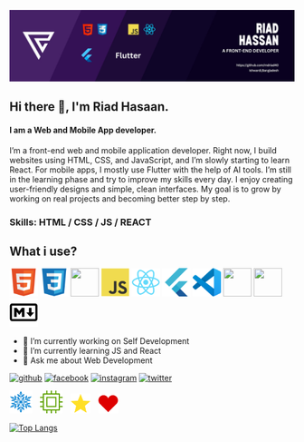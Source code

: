 ![I am a Web and Mobile App developer.](https://github.com/mdriad40/mdriad40/blob/main/Github_Banner.jpg?raw=true)

## Hi there 👋, I'm Riad Hasaan.
#### I am a Web and Mobile App developer.

I’m a front-end web and mobile application developer. Right now, I build websites using HTML, CSS, and JavaScript, and I’m slowly starting to learn React. For mobile apps, I mostly use Flutter with the help of AI tools. I’m still in the learning phase and try to improve my skills every day. I enjoy creating user-friendly designs and simple, clean interfaces. My goal is to grow by working on real projects and becoming better step by step.

### Skills: HTML / CSS / JS  / REACT
## What i use?
<!-- HTML -->
<img src="https://raw.githubusercontent.com/devicons/devicon/master/icons/html5/html5-original.svg" width="50" height="50"/> <!-- CSS --> <img src="https://raw.githubusercontent.com/devicons/devicon/master/icons/css3/css3-original.svg" width="50" height="50"/> <!-- Tailwind CSS --> <img src="https://www.vectorlogo.zone/logos/tailwindcss/tailwindcss-icon.svg" width="50" height="50"/> <!-- JavaScript --> <img src="https://raw.githubusercontent.com/devicons/devicon/master/icons/javascript/javascript-original.svg" width="50" height="50"/> <!-- React --> <img src="https://raw.githubusercontent.com/devicons/devicon/master/icons/react/react-original.svg" width="50" height="50"/> <!-- Flutter --> <img src="https://raw.githubusercontent.com/devicons/devicon/master/icons/flutter/flutter-original.svg" width="50" height="50"/> <!-- VS Code --> <img src="https://raw.githubusercontent.com/devicons/devicon/master/icons/vscode/vscode-original.svg" width="50" height="50"/> <img src="https://cdn.jsdelivr.net/gh/devicons/devicon/icons/code/code-original.svg" width="50" height="50"/>  <!-- Android Studio --> <img src="https://developer.android.com/static/studio/images/new-studio-logo-1_1920.png" width="50" height="50"/> <!-- Markdown --> <img src="https://raw.githubusercontent.com/devicons/devicon/master/icons/markdown/markdown-original.svg" width="50" height="50"/>

- 🔭 I’m currently working on Self Development 
- 🌱 I’m currently learning JS and React 
- 💬 Ask me about Web Development 


[<img src='https://cdn.jsdelivr.net/npm/simple-icons@3.0.1/icons/github.svg' alt='github' height='40'>](https://github.com/mdriad40)  [<img src='https://cdn.jsdelivr.net/npm/simple-icons@3.0.1/icons/facebook.svg' alt='facebook' height='40'>](https://www.facebook.com/riad.hassan.06)  [<img src='https://cdn.jsdelivr.net/npm/simple-icons@3.0.1/icons/instagram.svg' alt='instagram' height='40'>](https://www.instagram.com/riad_hass_an/)  [<img src='https://cdn.jsdelivr.net/npm/simple-icons@3.0.1/icons/twitter.svg' alt='twitter' height='40'>](https://twitter.com/riad_hass_an)  

<a href='https://archiveprogram.github.com/'><img src='https://raw.githubusercontent.com/acervenky/animated-github-badges/master/assets/acbadge.gif' width='40' height='40'></a> <a href='https://docs.github.com/en/developers'><img src='https://raw.githubusercontent.com/acervenky/animated-github-badges/master/assets/devbadge.gif' width='40' height='40'></a> <a href='https://stars.github.com/'><img src='https://raw.githubusercontent.com/acervenky/animated-github-badges/master/assets/starbadge.gif' width='35' height='35'></a> <a href='https://docs.github.com/en/github/supporting-the-open-source-community-with-github-sponsors'><img src='https://raw.githubusercontent.com/acervenky/animated-github-badges/master/assets/sponsorbadge.gif' width='35' height='35'></a> 

[![Top Langs](https://github-readme-stats.vercel.app/api/top-langs/?username=mdriad40)](https://github.com/anuraghazra/github-readme-stats)

